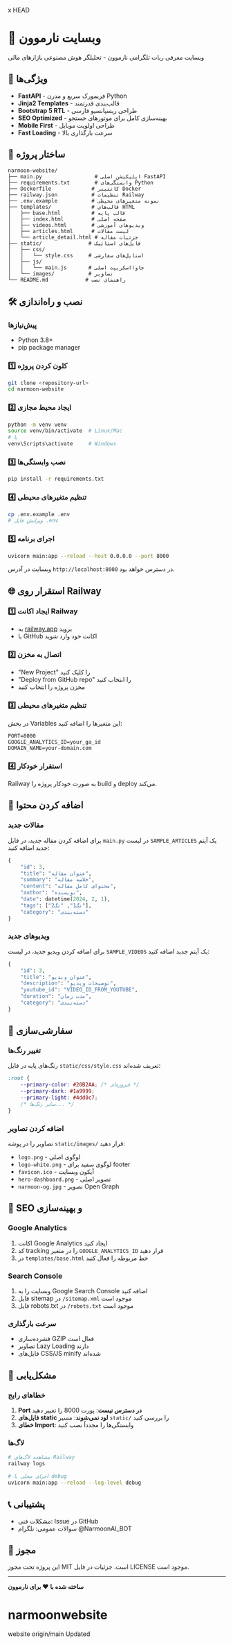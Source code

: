 x HEAD
# 🌟 وبسایت نارموون

وبسایت معرفی ربات تلگرامی نارموون - تحلیلگر هوش مصنوعی بازارهای مالی

## 🚀 ویژگی‌ها

- **FastAPI** - فریمورک سریع و مدرن Python
- **Jinja2 Templates** - قالب‌بندی قدرتمند
- **Bootstrap 5 RTL** - طراحی ریسپانسیو فارسی
- **SEO Optimized** - بهینه‌سازی کامل برای موتورهای جستجو
- **Mobile First** - طراحی اولویت موبایل
- **Fast Loading** - سرعت بارگذاری بالا

## 📁 ساختار پروژه

```
narmoon-website/
├── main.py                 # اپلیکیشن اصلی FastAPI
├── requirements.txt        # وابستگی‌های Python
├── Dockerfile             # کانتینر Docker
├── railway.json           # تنظیمات Railway
├── .env.example           # نمونه متغیرهای محیطی
├── templates/             # قالب‌های HTML
│   ├── base.html          # قالب پایه
│   ├── index.html         # صفحه اصلی
│   ├── videos.html        # ویدیوهای آموزشی
│   ├── articles.html      # لیست مقالات
│   └── article_detail.html # جزئیات مقاله
├── static/               # فایل‌های استاتیک
│   ├── css/
│   │   └── style.css     # استایل‌های سفارشی
│   ├── js/
│   │   └── main.js       # جاوااسکریپت اصلی
│   └── images/           # تصاویر
└── README.md            # راهنمای نصب
```

## 🛠️ نصب و راه‌اندازی

### پیش‌نیازها
- Python 3.8+
- pip package manager

### 1️⃣ کلون کردن پروژه
```bash
git clone <repository-url>
cd narmoon-website
```

### 2️⃣ ایجاد محیط مجازی
```bash
python -m venv venv
source venv/bin/activate  # Linux/Mac
# یا
venv\Scripts\activate     # Windows
```

### 3️⃣ نصب وابستگی‌ها
```bash
pip install -r requirements.txt
```

### 4️⃣ تنظیم متغیرهای محیطی
```bash
cp .env.example .env
# ویرایش فایل .env
```

### 5️⃣ اجرای برنامه
```bash
uvicorn main:app --reload --host 0.0.0.0 --port 8000
```

وبسایت در آدرس `http://localhost:8000` در دسترس خواهد بود.

## 🌐 استقرار روی Railway

### 1️⃣ ایجاد اکانت Railway
- به [railway.app](https://railway.app) بروید
- با GitHub اکانت خود وارد شوید

### 2️⃣ اتصال به مخزن
- "New Project" را کلیک کنید
- "Deploy from GitHub repo" را انتخاب کنید
- مخزن پروژه را انتخاب کنید

### 3️⃣ تنظیم متغیرهای محیطی
در بخش Variables این متغیرها را اضافه کنید:
```
PORT=8000
GOOGLE_ANALYTICS_ID=your_ga_id
DOMAIN_NAME=your-domain.com
```

### 4️⃣ استقرار خودکار
Railway به صورت خودکار پروژه را build و deploy می‌کند.

## 📄 اضافه کردن محتوا

### مقالات جدید
برای اضافه کردن مقاله جدید، در فایل `main.py` در لیست `SAMPLE_ARTICLES` یک آیتم جدید اضافه کنید:

```python
{
    "id": 3,
    "title": "عنوان مقاله",
    "summary": "خلاصه مقاله",
    "content": "محتوای کامل مقاله",
    "author": "نویسنده",
    "date": datetime(2024, 2, 1),
    "tags": ["تگ1", "تگ2"],
    "category": "دسته‌بندی"
}
```

### ویدیوهای جدید
برای اضافه کردن ویدیو جدید، در لیست `SAMPLE_VIDEOS` یک آیتم جدید اضافه کنید:

```python
{
    "id": 3,
    "title": "عنوان ویدیو",
    "description": "توضیحات ویدیو",
    "youtube_id": "VIDEO_ID_FROM_YOUTUBE",
    "duration": "مدت زمان",
    "category": "دسته‌بندی"
}
```

## 🎨 سفارشی‌سازی

### تغییر رنگ‌ها
رنگ‌های پایه در فایل `static/css/style.css` تعریف شده‌اند:

```css
:root {
    --primary-color: #20B2AA; /* فیروزه‌ای */
    --primary-dark: #1a9999;
    --primary-light: #4dd0c7;
    /* سایر رنگ‌ها... */
}
```

### اضافه کردن تصاویر
تصاویر را در پوشه `static/images/` قرار دهید:
- `logo.png` - لوگوی اصلی
- `logo-white.png` - لوگوی سفید برای footer
- `favicon.ico` - آیکون وبسایت
- `hero-dashboard.png` - تصویر اصلی
- `narmoon-og.jpg` - تصویر Open Graph

## 📱 SEO و بهینه‌سازی

### Google Analytics
1. اکانت Google Analytics ایجاد کنید
2. کد tracking را در متغیر `GOOGLE_ANALYTICS_ID` قرار دهید
3. در `templates/base.html` خط مربوطه را فعال کنید

### Search Console
1. وبسایت را به Google Search Console اضافه کنید
2. فایل sitemap در `/sitemap.xml` موجود است
3. فایل robots.txt در `/robots.txt` موجود است

### سرعت بارگذاری
- فشرده‌سازی GZIP فعال است
- تصاویر Lazy Loading دارند
- فایل‌های CSS/JS minify شده‌اند

## 🔧 مشکل‌یابی

### خطاهای رایج
1. **Port در دسترس نیست**: پورت 8000 را تغییر دهید
2. **فایل‌های static لود نمی‌شوند**: مسیر `static/` را بررسی کنید
3. **خطای Import**: وابستگی‌ها را مجدداً نصب کنید

### لاگ‌ها
```bash
# مشاهده لاگ‌های Railway
railway logs

# اجرای محلی با debug
uvicorn main:app --reload --log-level debug
```

## 📞 پشتیبانی

- مشکلات فنی: Issue در GitHub
- سوالات عمومی: تلگرام @NarmoonAI_BOT

## 📄 مجوز

این پروژه تحت مجوز MIT است. جزئیات در فایل LICENSE موجود است.

---

**ساخته شده با ❤️ برای نارموون**
# narmoonwebsite
website
origin/main
Updated
